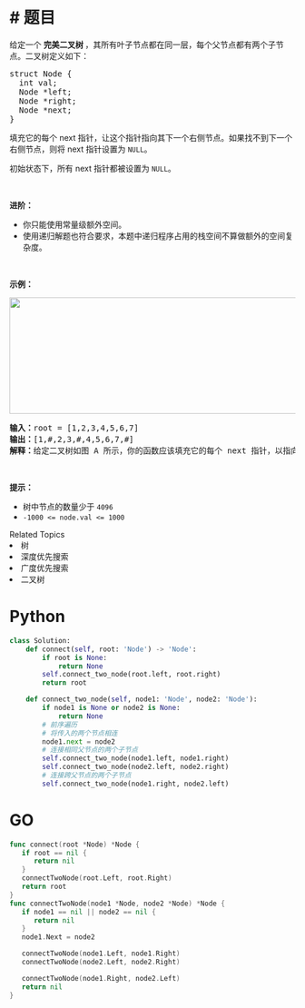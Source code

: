 # # 题目

<p>给定一个 <strong>完美二叉树 </strong>，其所有叶子节点都在同一层，每个父节点都有两个子节点。二叉树定义如下：</p>

<pre>
struct Node {
  int val;
  Node *left;
  Node *right;
  Node *next;
}</pre>

<p>填充它的每个 next 指针，让这个指针指向其下一个右侧节点。如果找不到下一个右侧节点，则将 next 指针设置为 <code>NULL</code>。</p>

<p>初始状态下，所有 next 指针都被设置为 <code>NULL</code>。</p>

<p> </p>

<p><strong>进阶：</strong></p>

<ul>
	<li>你只能使用常量级额外空间。</li>
	<li>使用递归解题也符合要求，本题中递归程序占用的栈空间不算做额外的空间复杂度。</li>
</ul>

<p> </p>

<p><strong>示例：</strong></p>

<p><img alt="" src="https://assets.leetcode.com/uploads/2019/02/14/116_sample.png" style="height: 205px; width: 600px;" /></p>

<pre>
<b>输入：</b>root = [1,2,3,4,5,6,7]
<b>输出：</b>[1,#,2,3,#,4,5,6,7,#]
<b>解释：</b>给定二叉树如图 A 所示，你的函数应该填充它的每个 next 指针，以指向其下一个右侧节点，如图 B 所示。序列化的输出按层序遍历排列，同一层节点由 next 指针连接，'#' 标志着每一层的结束。
</pre>

<p> </p>

<p><strong>提示：</strong></p>

<ul>
	<li>树中节点的数量少于 <code>4096</code></li>
	<li><code>-1000 <= node.val <= 1000</code></li>
</ul>
<div><div>Related Topics</div><div><li>树</li><li>深度优先搜索</li><li>广度优先搜索</li><li>二叉树</li></div></div>

# Python

```python
class Solution:
    def connect(self, root: 'Node') -> 'Node':
        if root is None:
            return None
        self.connect_two_node(root.left, root.right)
        return root

    def connect_two_node(self, node1: 'Node', node2: 'Node'):
        if node1 is None or node2 is None:
            return None
        # 前序遍历
        # 将传入的两个节点相连
        node1.next = node2
        # 连接相同父节点的两个子节点
        self.connect_two_node(node1.left, node1.right)
        self.connect_two_node(node2.left, node2.right)
        # 连接跨父节点的两个子节点
        self.connect_two_node(node1.right, node2.left)
```

# GO

```go
func connect(root *Node) *Node {
   if root == nil {
      return nil
   }
   connectTwoNode(root.Left, root.Right)
   return root
}
func connectTwoNode(node1 *Node, node2 *Node) *Node {
   if node1 == nil || node2 == nil {
      return nil
   }
   node1.Next = node2

   connectTwoNode(node1.Left, node1.Right)
   connectTwoNode(node2.Left, node2.Right)

   connectTwoNode(node1.Right, node2.Left)
   return nil
}
```